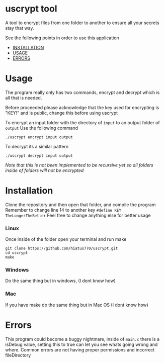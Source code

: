 # uscrypt tool 

A tool to encrypt files from one folder to another to ensure all your secrets stay that way. 

See the following points in order to use this application 

- [INSTALLATION](#installation) 
- [USAGE](#usage)
- [ERRORS](#errors) 

# Usage

The program really only has two commands, encrypt and decrypt which is all that is needed. 

Before proceeded please acknowledge that the key used for encrypting is "KEY!" and is public, change this before using uscrypt 

To encrypt an input folder with the directory of `input` to an output folder of  `output` 
Use the following command
```
./uscrypt encrypt input output
```

To decrypt its a similar pattern
```
./uscrypt decrypt input output
```

*Note that this is not been implemented to be recursive yet so all folders inside of folders will not be encrypted* 


# Installation

Clone the repository and then open that folder, and compile the program 
Remember to change line 14 to another key 
```#define KEY TheLongerTheBetter```
Feel free to change anything else for better usage 

### Linux 
Once inside of the folder open your terminal and run make 
```
git clone https://github.com/hiatus770/uscrypt.git
cd uscrypt
make
```

### Windows 
Do the same thing but in windows, (I dont know how) 

### Mac 
If you have make do the same thing but in Mac OS (I dont know how) 

# Errors

This program could become a buggy nightmare, inside of `main.c` there is a isDebug value, setting this to true can let you see whats going wrong and where. 
Common errors are not having proper permissions and incorrect fileDirectory 

